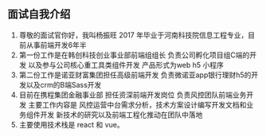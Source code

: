 ## 面试自我介绍

1. 尊敬的面试官你好，我叫杨振旺 2017 年毕业于河南科技院信息工程专业，目前从事前端开发6年半
2. 第一份工作是在韩创科技创业事业部前端组组长 
   负责公司孵化项目组C端的开发 以及参与公司核心重工具类组件开发 产品形式为web h5 小程序
3. 第二份工作是诺亚财富集团担任高级前端开发 
   负责微诺亚app银行理财h5的开发以及crm的B端Sass开发
4. 目前在携程集团金融事业部 担任资深前端开发岗位 负责风控团队前端业务开发 主要工作内容是
   风控运营中台需求分析，技术方案设计编写开发文档和业务组件开发
   新技术的研究以及前端工程化推动在团队中落地
5. 主要使用技术栈是 react 和 vue。
